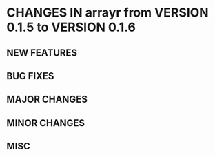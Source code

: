 # CHANGES IN arrayr from VERSION 0.1.5 to VERSION 0.1.6

## NEW FEATURES

## BUG FIXES

## MAJOR CHANGES

## MINOR CHANGES

## MISC

